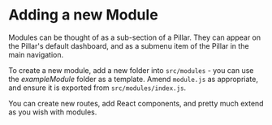 # Adding a new Module
Modules can be thought of as a sub-section of a Pillar. They can appear on the Pillar's default dashboard, and as a submenu item of the Pillar in the main navigation.

To create a new module, add a new folder into `src/modules` - you can use the _exampleModule_ folder as a template. Amend `module.js` as appropriate, and ensure it is exported from `src/modules/index.js`.

You can create new routes, add React components, and pretty much extend as you wish with modules.

